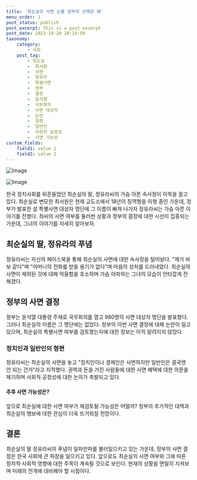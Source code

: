 ```yaml
---
title: '최순실의 사면 눈물 정부의 선택은 왜'
menu_order: 1
post_status: publish
post_excerpt: This is a post excerpt
post_date: 2023-10-20 20:14:59
taxonomy:
    category:
        - 사회
    post_tag:
        - 최순실
        -  최서원
        -  사면
        -  정유라
        -  특별사면
        -  정부
        -  결정
        -  윤석열
        -  국무회의
        -  사면 대상자
        -  논란
        -  형편
        -  일반인
        -  사회적 공정성
        -  사면 가능성
custom_fields:
    field1: value 1
    field2: value 2
---
```


![Image](https://imgnews.pstatic.net/image/014/2024/02/07/0005139412_001_20240207152901906.jpg?type=w647)

![Image](https://imgnews.pstatic.net/image/014/2024/02/07/0005139412_002_20240207152901945.jpg?type=w647)


한국 정치사회를 뒤흔들었던 최순실의 딸, 정유라씨의 가슴 아픈 속사정이 이목을 끌고 있다. 최순실로 변모한 최서원은 현재 교도소에서 18년의 징역형을 이행 중인 가운데, 정부가 발표한 설 특별사면 대상자 명단에 그 이름이 빠져 나가자 정유라씨는 가슴 아픈 이야기를 전했다. 최씨의 사면 여부를 둘러싼 상황과 정부의 결정에 대한 시선이 집중되는 가운데, 그녀의 이야기를 자세히 알아보자.

## 최순실의 딸, 정유라의 푸념
정유라씨는 자신의 페이스북을 통해 최순실의 사면에 대한 속사정을 털어놨다. "제가 바보 같다"며 "어머니의 전화를 받을 용기가 없다"며 마음의 상처를 드러내었다. 최순실의 사면이 제외된 것에 대해 억울함을 호소하며 가슴 아파하는 그녀의 모습이 안타깝게 전해졌다.

## 정부의 사면 결정
정부는 윤석열 대통령 주재로 국무회의를 열고 980명의 사면 대상자 명단을 발표했다. 그러나 최순실의 이름은 그 명단에는 없었다. 정부의 이번 사면 결정에 대해 논란이 일고 있으며, 최순실의 특별사면 여부를 검토했는지에 대한 정보는 아직 알려지지 않았다.

### 정치인과 일반인의 형편
정유라씨는 최순실의 사면을 놓고 "정치인이나 경제인은 사면하지만 일반인은 결국엔 안 되는 건가"라고 지적했다. 권력과 돈을 가진 사람들에 대한 사면 혜택에 대한 의문을 제기하며 사회적 공정성에 대한 논의가 촉발되고 있다.

#### 추후 사면 가능성은?
앞으로 최순실에 대한 사면 여부가 재검토될 가능성은 어떨까? 정부의 추가적인 대책과 최순실의 행보에 대한 관심이 더욱 뜨거워질 전망이다.

## 결론
최순실의 딸 정유라씨의 푸념이 일파만파를 불러일으키고 있는 가운데, 정부의 사면 결정은 한국 사회에 큰 파장을 일으키고 있다. 앞으로도 최순실의 사면 여부와 그에 따른 정치적·사회적 영향에 대한 주목이 계속될 것으로 보인다. 현재의 상황을 면밀히 지켜보며 미래의 전개에 대비해야 할 시점이다.
